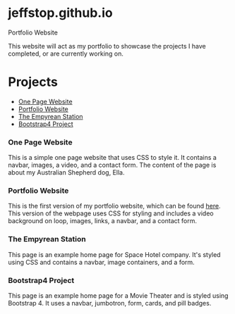 # jeffstop.github.io
Portfolio Website

This website will act as my portfolio to showcase the projects I have completed, or are currently working on.
# Projects
* [One Page Website](https://github.com/jeffstop/Tech-Academy-Projects/tree/main/One-Page-Website)
* [Portfolio Website](https://github.com/jeffstop/Tech-Academy-Projects/tree/main/Portfolio_Website)
* [The Empyrean Station](https://github.com/jeffstop/Tech-Academy-Projects/tree/main/The%20Empyrean%20Station)
* [Bootstrap4 Project](https://github.com/jeffstop/Tech-Academy-Projects/tree/main/bootstrap4_project)
### One Page Website
This is a simple one page website that uses CSS to style it. It contains a navbar, images, a video, and a contact form. The content of the page is about my Australian Shepherd dog, Ella.
### Portfolio Website
This is the first version of my portfolio website, which can be found [here](https://jeffstop.github.io/). This version of the webpage uses CSS for styling and includes a video background on loop, images, links, a navbar, and a contact form. 
### The Empyrean Station
This page is an example home page for Space Hotel company. It's styled using CSS and contains a navbar, image containers, and a form.
### Bootstrap4 Project
This page is an example home page for a Movie Theater and is styled using Bootstrap 4. It uses a navbar, jumbotron, form, cards, and pill badges.

